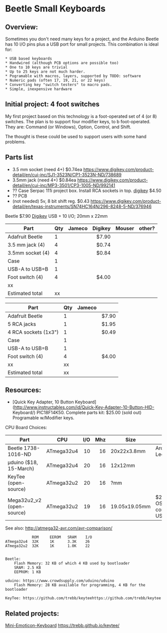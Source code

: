 # Beetle Small Keyboards

## Overview:

Sometimes you don't need many keys for a project, and the Arduino Beetle has 10
I/O pins plus a USB port for small projects. This combination is ideal for:

    * USB based keyboards
    * Handwired (although PCB options are possible too)
    * One to 10 keys are trivial
    * Up to 25 keys are not much harder.
    * Pogramable with macros, layers, supported by TODO: software
    * Numeric pads (often 17, 19, 21, or 22 keys)
    * Converting key "switch testers" to macro pads.
    * Simple, inexpensive hardware

## Initial project: 4 foot switches

My first project based on this technology is a foot-operated set of 4 (or 8)
switches. The plan is to support four modifier keys, to b foot-operated. They
are: Command (or Windows), Option, Control, and Shift.

The thought is these could be used to support users with some hand problems.


## Parts list

* 3.5 mm socket (need 4+) $0.74ea https://www.digikey.com/product-detail/en/cui-inc/SJ1-3523N/CP1-3523N-ND/738689
* 3.5mm jack (need 4+) $0.84ea  https://www.digikey.com/product-detail/en/cui-inc/MP3-3501/CP3-1005-ND/992141
* ?? Case Serpac 111i project box. Install RCA sockets in top. 
[digikey](https://www.digikey.com/product-detail/en/serpac/110IBK/SR110-IB-ND/95415) $4.50
* ?? PCB
* (not needed) 5v, 8 bit shift reg. $0.43 https://www.digikey.com/product-detail/en/texas-instruments/SN74HC164N/296-8248-5-ND/376946

Beetle $7.90 [Digikey](https://www.digikey.com/product-detail/en/dfrobot/DFR0282/1738-1016-ND/6588438)
USB + 10 I/O; 20mm x 22mm



Part                |Qty| Jameco | Digikey | Mouser | other?
--------------------|---|--------|--------:|--------|---------
Adafruit Beetle     | 1 |      | $7.90   |
3.5 mm jack (4)     | 4 |      | $0.74   |
3.5mm socket (4)    | 4 |      | $0.84   |
Case                | 1 |
USB-A to USB=B      | 1 |
Foot switch (4)     | 4 |      | $4.00   |
 | xx | | | | |
Estimated total     | xx  |    |



Part                |Qty| Jameco |          |
--------------------|---|--------|--------:|
Adafruit Beetle     | 1 |        | $7.90   |
5 RCA jacks         | 1 |        | $1.95   |
4 RCA sockets (1x3")| 1 |        | $0.49   |
Case                | 1 |        |     |
USB-A to USB=B      | 1 |       |           |
Foot switch (4)     | 4 |      | $4.00   |
xx                  | xx|      |       |
Estimated total     | xx|        |          |



## Resources:

* [Quick Key Adapter, 10 Button
Keyboard](http://www.instructables.com/id/Quick-Key-Adapter-10-Button-HID-
Keyboard/) PIC18F14K50. Complete parts kit: $25.00 (sold out) Programable w/Modifier keys.


CPU Board Choices:


Part                            |CPU        |I/O | Mhz | Size        |   Notes
--------------------------------|-----------|---:|----:|-------------|---------
Beetle 1738-1016-ND             |ATmega32u4 | 10 |16   | 20x22x3.8mm | Arduino Leonardo
µduino ($18, 15-March)          |ATmega32u4 | 20 |16   | 12x12mm     |
KeyTee (open-source)            |ATmega32u2 | 20 |16   | ?mm     |
Mega32u2_v2 (open-source)       |ATmega32u2 | 19 |16   | 19.05x19.05mm |  $2.85 at OSHpark + components. USB


See also: http://atmega32-avr.com/avr-comparison/

                ROM     EEROM   SRAM    I/O
    ATmega32u4  32K     1K      3.3K    26
    ATmega32u2  32K     1K      1.0K    22


    Beetle:
        Flash Memory: 32 KB of which 4 KB used by bootloader
        SRAM: 2.5 KB
        EEPROM: 1 KB

    uduino: https://www.crowdsupply.com/uduino/uduino
        Flash Memory: 28 KB available for programming, 4 KB for the bootloader
        
    KeyTee: https://github.com/trebb/keyteehttps://github.com/trebb/keytee
                

## Related projects:

[Mini-Emoticon-Keyboard](http://www.instructables.com/id/Mini-Emoticon-Keyboard/)
https://trebb.github.io/keytee/





